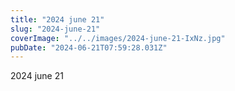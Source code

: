 ```yaml
---
title: "2024 june 21"
slug: "2024-june-21"
coverImage: "../../images/2024-june-21-IxNz.jpg"
pubDate: "2024-06-21T07:59:28.031Z"
---
```


2024 june 21
